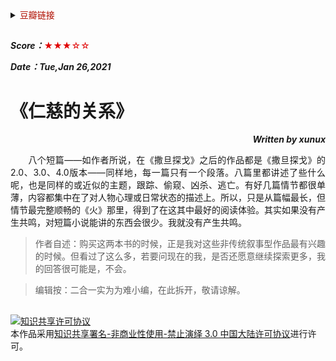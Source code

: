 <details>
    <summary><font color=blue**>豆瓣链接</font> </summary>

##
[<p align=right>豆瓣读书</p>](https://book.douban.com/subject/34661985/) 
<img src='png/008.png' width=900> 
---
</details>

##

***Score：***<font color=yellow**>★★★☆☆</font>

***Date：Tue,Jan 26,2021***

# 《仁慈的关系》
***<p align=right>Written by xunux</p>***

<p align=justify>
&emsp;&emsp;八个短篇——如作者所说，在《撒旦探戈》之后的作品都是《撒旦探戈》的2.0、3.0、4.0版本——同样地，每一篇只有一个段落。八篇里都讲述了些什么呢，也是同样的或近似的主题，跟踪、偷窥、凶杀、逃亡。有好几篇情节都很单薄，内容都集中在了对人物心理或日常状态的描述上。所以，只是从篇幅最长，但情节最完整顺畅的《火》那里，得到了在这其中最好的阅读体验。其实如果没有产生共鸣，对短篇小说能讲的东西会很少。我就没有产生共鸣。

> <p align=justify>作者自述：购买这两本书的时候，正是我对这些非传统叙事型作品最有兴趣的时候。但看过了这么多，若要问现在的我，是否还愿意继续探索更多，我的回答很可能是，不会。

> <p align=justify>编辑按：二合一实为为难小编，在此拆开，敬请谅解。
##
<a rel="license" href="http://creativecommons.org/licenses/by-nc-nd/3.0/cn/"><img alt="知识共享许可协议" style="border-width:0" src="https://i.creativecommons.org/l/by-nc-nd/3.0/cn/88x31.png" /></a><br />本作品采用<a rel="license" href="http://creativecommons.org/licenses/by-nc-nd/3.0/cn/">知识共享署名-非商业性使用-禁止演绎 3.0 中国大陆许可协议</a>进行许可。